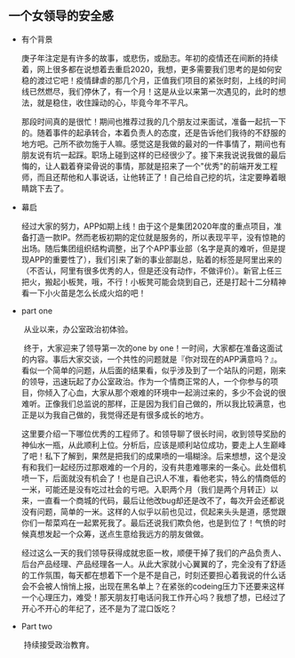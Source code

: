 ## 一个女领导的安全感

- 有个背景

  ​		庚子年注定是有许多的故事，或悲伤，或励志。年初的疫情还在间断的持续着，网上很多都在说想着去重启2020，我想，更多需要我们思考的是如何安稳的渡过它吧！疫情肆虐的那几个月，正值我们项目的紧张时刻，上线的时间线已然燃尽，我们停休了，有一个月！这是从业以来第一次遇见的，此时的想法，就是稳住，收住躁动的心，毕竟今年不平凡。

  ​		那段时间真的是很忙！期间也推荐过我的几个朋友过来面试，准备一起抗一下的。随着事件的起承转合，本着负责人的态度，还是告诉他们我待的不舒服的地方吧。己所不欲勿施于人嘛。感觉这是我做的最对的一件事情了，期间也有朋友说有坑一起踩。职场上碰到这样的已经很少了。接下来我说说我做的最后悔的，让人戳着脊梁骨说的事情，那就是招来了一个"优秀"的前端开发工程师，而且还帮他和人事说话，让他转正了！自己给自己挖的坑，注定要睁着眼睛跳下去了。

- 幕启

  ​		经过大家的努力，APP如期上线！由于这个是集团2020年度的重点项目，准备打造一款IP。然而老板初期的定位就是服务的，所以表现平平，没有惊艳的出场。随后集团组织结构调整，出了个APP事业部（名字是真的难听，但是提现APP的重要性了），我们引来了新的事业部副总，贴着的标签是阿里出来的（不否认，阿里有很多优秀的人，但是还没有动作，不做评价）。新官上任三把火，搬起小板凳，哦，不行！小板凳可能会烧到自己，还是打起十二分精神看一下小火苗是怎么长成火焰的吧！

- part one

  ​		从业以来，办公室政治初体验。

  ​		终于，大家迎来了领导第一次的one by one！一时间，大家都在准备这面试的内容。事后大家交谈，一个共性的问题就是『你对现在的APP满意吗？』。看似一个简单的问题，从后面的结果看，似乎涉及到了一个站队的问题，刚来的领导，迅速玩起了办公室政治。作为一个情商正常的人，一个你参与的项目，你倾入了心血，大家从那个艰难的环境中一起淌过来的，多少不会说的很难听。正像我们总监说的那样，正是因为我们自己做的，所以我比较满意，也正是以为我自己做的，我觉得还是有很多成长的地方。

  ​		这里要介绍一下哪位优秀的工程师了。和领导聊了很长时间，收到领导奖励的神仙水一瓶，从此顺利上位。分析后，应该是顺利站位成功，要走上人生巅峰了吧！私下了解到，果然是把我们的成果喷的一塌糊涂。后来想想，这个是没有和我们一起经历过那艰难的一个月的，没有共患难哪来的一条心。此处借机喷一下，后面就没有机会了！也是自己识人不准，看他老实，特么的情商低的一米，可能还是没有吃过社会的亏吧。入职两个月（我们是两个月转正）以来，一直看一个商城的代码，最后让他改bug却还是改不了，每次开会还都说没有问题，简单的一米。这样的人似乎以前也见过，侃起来头头是道，感觉跟你们一帮菜鸡在一起累死我了。最后还说我们欺负他，也是到位了！气愤的时候真想发起一个众筹，送点生意给我远方的朋友做做。

  ​		经过这么一天的我们领导获得成就忠臣一枚，顺便干掉了我们的产品负责人、后台产品经理、产品经理各一人。从此大家就小心翼翼的了，完全没有了舒适的工作氛围，每天都在想着下一个是不是自己，时刻还要担心着我说的什么话会不会被人悄悄上报，出现在黑名单上？在紧张的codeing压力下还要来这样一个心理压力，难受！那天朋友打电话问我工作开心吗？我想了想，已经过了开心不开心的年纪了，还不是为了混口饭吃？

- Part two

  ​		持续接受政治教育。

  ​		

